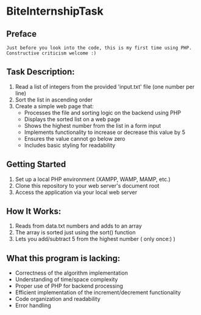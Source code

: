 # BiteInternshipTask
 
## Preface
    Just before you look into the code, this is my first time using PHP. 
    Constructive criticism welcome :)

## Task Description:
1. Read a list of integers from the provided 'input.txt' file (one number per line)
2. Sort the list in ascending order
3. Create a simple web page that:
   - Processes the file and sorting logic on the backend using PHP
   - Displays the sorted list on a web page
   - Shows the highest number from the list in a form input
   - Implements functionality to increase or decrease this value by 5
   - Ensures the value cannot go below zero
   - Includes basic styling for readability

## Getting Started
1. Set up a local PHP environment (XAMPP, WAMP, MAMP, etc.)
2. Clone this repository to your web server's document root
3. Access the application via your local web server

## How It Works:
1. Reads from data.txt numbers and adds to an array
2. The array is sorted just using the sort() function
3. Lets you add/subtract 5 from the highest number ( only once:) )

## What this program is lacking:
- Correctness of the algorithm implementation
- Understanding of time/space complexity
- Proper use of PHP for backend processing
- Efficient implementation of the increment/decrement functionality
- Code organization and readability
- Error handling